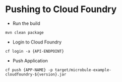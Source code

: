 # Pushing to Cloud Foundry

- Run the build

```
mvn clean package
```

- Login to Cloud Foundry

```
cf login -a {API-ENDPOINT}
```

- Push Application

```
cf push {APP-NAME} -p target/microbule-example-cloudfoundry-${version}.jar
```